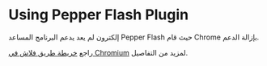 # Using Pepper Flash Plugin

إلكترون لم يعد يدعم البرنامج المساعد Pepper Flash حيث قام Chrome بإزالة الدعم.

راجع [خريطة طريق فلاش في Chromium](https://www.chromium.org/flash-roadmap) لمزيد من التفاصيل.
